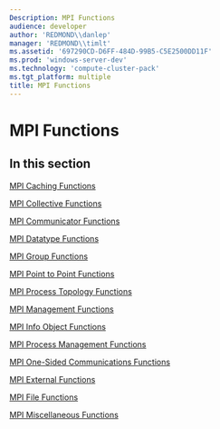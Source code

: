 ```yaml
---
Description: MPI Functions
audience: developer
author: 'REDMOND\\danlep'
manager: 'REDMOND\\timlt'
ms.assetid: '697290CD-D6FF-484D-99B5-C5E2500DD11F'
ms.prod: 'windows-server-dev'
ms.technology: 'compute-cluster-pack'
ms.tgt_platform: multiple
title: MPI Functions
---
```


# MPI Functions

## In this section

<dl> <dt>

[MPI Caching Functions](mpi-caching-functions.md)
</dt> <dt>

[MPI Collective Functions](mpi-collective-functions.md)
</dt> <dt>

[MPI Communicator Functions](mpi-communicator-functions.md)
</dt> <dt>

[MPI Datatype Functions](mpi-datatype-functions.md)
</dt> <dt>

[MPI Group Functions](mpi-group-functions.md)
</dt> <dt>

[MPI Point to Point Functions](mpi-point-to-point-functions.md)
</dt> <dt>

[MPI Process Topology Functions](mpi-process-topology-functions.md)
</dt> <dt>

[MPI Management Functions](mpi-management-functions.md)
</dt> <dt>

[MPI Info Object Functions](mpi-info-object-functions.md)
</dt> <dt>

[MPI Process Management Functions](mpi-process-management-functions.md)
</dt> <dt>

[MPI One-Sided Communications Functions](mpi-one-sided-communications-functions.md)
</dt> <dt>

[MPI External Functions](mpi-external-functions.md)
</dt> <dt>

[MPI File Functions](mpi-file-functions.md)
</dt> <dt>

[MPI Miscellaneous Functions](mpi-miscellaneous-functions.md)
</dt> </dl>

 

 



